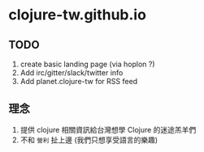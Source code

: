 # clojure-tw.github.io

## TODO
 1. create basic landing page (via hoplon ?)
 2. Add irc/gitter/slack/twitter info
 3. Add planet.clojure-tw for RSS feed

## 理念
 1. 提供 clojure 相關資訊給台灣想學 Clojure 的迷途羔羊們
 2. 不和 `營利` 扯上邊 (我們只想享受語言的樂趣)
